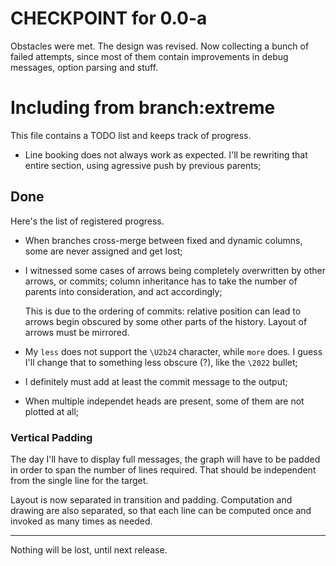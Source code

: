 CHECKPOINT for 0.0-a
====================

Obstacles were met. The design was revised. Now collecting a bunch of failed
attempts, since most of them contain improvements in debug messages, option
parsing and stuff.

# Including from branch:extreme

This file contains a TODO list and keeps track of progress.

 - Line booking does not always work as expected. I'll be rewriting that entire
   section, using agressive push by previous parents;

## Done

Here's the list of registered progress.

 - When branches cross-merge between fixed and dynamic columns, some are never
   assigned and get lost;

 - I witnessed some cases of arrows being completely overwritten by other
   arrows, or commits; column inheritance has to take the number of parents into
   consideration, and act accordingly;

   This is due to the ordering of commits: relative position can lead to arrows
   begin obscured by some other parts of the history. Layout of arrows must be
   mirrored.

 - My `less` does not support the `\U2b24` character, while `more` does. I guess
   I'll change that to something less obscure (?), like the `\2022` bullet;
 - I definitely must add at least the commit message to the output;
 - When multiple independet heads are present, some of them are not plotted at
   all;

### Vertical Padding

The day I'll have to display full messages, the graph will have to be padded in
order to span the number of lines required. That should be independent from the
single line for the target.

Layout is now separated in transition and padding. Computation and drawing are
also separated, so that each line can be computed once and invoked as many times
as needed.

--------------------------------------------------------------------------------

Nothing will be lost, until next release.
